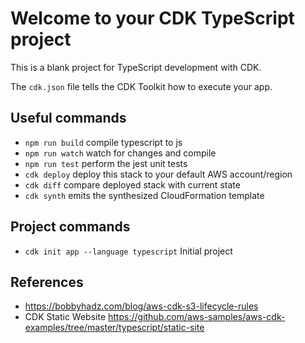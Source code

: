# Welcome to your CDK TypeScript project

This is a blank project for TypeScript development with CDK.

The `cdk.json` file tells the CDK Toolkit how to execute your app.

## Useful commands

* `npm run build`   compile typescript to js
* `npm run watch`   watch for changes and compile
* `npm run test`    perform the jest unit tests
* `cdk deploy`      deploy this stack to your default AWS account/region
* `cdk diff`        compare deployed stack with current state
* `cdk synth`       emits the synthesized CloudFormation template

## Project commands

* `cdk init app --language typescript`  Initial project

## References

* https://bobbyhadz.com/blog/aws-cdk-s3-lifecycle-rules
* CDK Static Website https://github.com/aws-samples/aws-cdk-examples/tree/master/typescript/static-site
